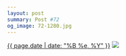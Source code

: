 ```yaml
---
layout: post
summary: Post #72
og_image: 72-1280.jpg
---
```


<p>
  <time><a href="/72">{{ page.date | date: "%B %e, %Y" }}</a></time>
  <a href="/72"><img src="{{ site.assets_url }}/72-640.jpg" srcset="{{ site.assets_url }}/72-1280.jpg 1280w, {{ site.assets_url }}/72-960.jpg 960w, {{ site.assets_url }}/72-640.jpg 640w, {{ site.assets_url }}/72-320.jpg 320w" sizes="(min-width: 700px) 50vw, calc(100vw - 2rem)" /></a>
</p>
